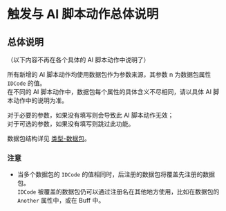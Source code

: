 # 触发与 AI 脚本动作总体说明

## 总体说明

（以下内容不再在各个具体的 AI 脚本动作中说明了）

所有新增的 AI 脚本动作均使用数据包作为参数来源，其参数 n 为数据包属性 `IDCode` 的值。  
在不同的 AI 脚本动作中，数据包每个属性的具体含义不尽相同，请以具体 AI 脚本动作中的说明为准。

对于必要的参数，如果没有填写则会导致此 AI 脚本动作无效；  
对于可选的参数，如果没有填写则跳过此功能。

数据包结构详见 [类型-数据包](/触发与AI脚本动作/类型-数据包.md#完整结构)。

### 注意

* 当多个数据包的 `IDCode` 的值相同时，后注册的数据包将覆盖先注册的数据包。  
`IDCode` 被覆盖的数据包仍可以通过注册名在其他地方使用，比如在数据包的 `Another` 属性中，或在 Buff 中。